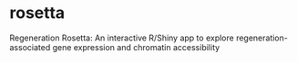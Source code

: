 # rosetta
Regeneration Rosetta:  An interactive R/Shiny app to explore regeneration-associated gene expression and chromatin accessibility 
